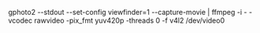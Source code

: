 gphoto2 --stdout --set-config viewfinder=1 --capture-movie | ffmpeg -i - -vcodec rawvideo -pix_fmt yuv420p -threads 0 -f v4l2 /dev/video0
